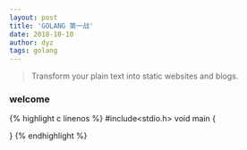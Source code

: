 ```yaml
---
layout: post
title: 'GOLANG 第一战'
date: 2018-10-10
author: dyz
tags: golang
---
```


> Transform your plain text into static websites and blogs.


### welcome 


{% highlight c linenos %}
#include<stdio.h>
void main {
   
}
{% endhighlight %}